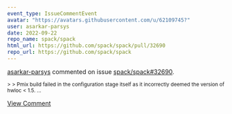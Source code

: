 ```yaml
---
event_type: IssueCommentEvent
avatar: "https://avatars.githubusercontent.com/u/62109745?"
user: asarkar-parsys
date: 2022-09-22
repo_name: spack/spack
html_url: https://github.com/spack/spack/pull/32690
repo_url: https://github.com/spack/spack
---
```


<a href='https://github.com/asarkar-parsys' target='_blank'>asarkar-parsys</a> commented on issue <a href='https://github.com/spack/spack/pull/32690' target='_blank'>spack/spack#32690</a>.

<small>> > Pmix build failed in the configuration stage itself as it incorrectly deemed the version of hwloc < 1.5....</small>

<a href='https://github.com/spack/spack/pull/32690' target='_blank'>View Comment</a>